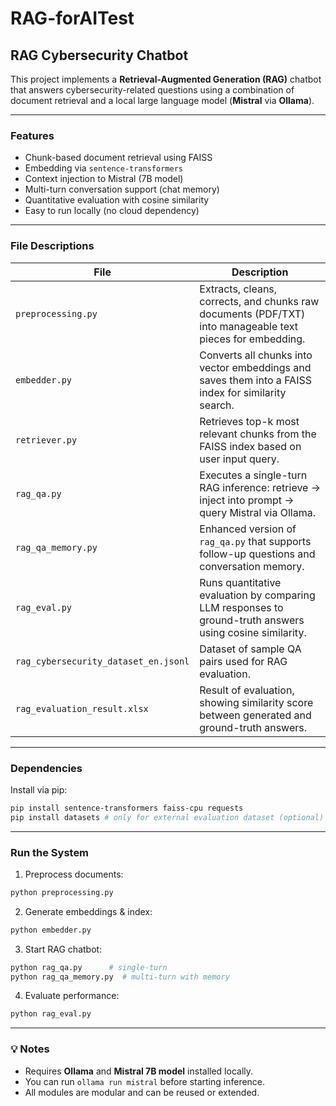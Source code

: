 # RAG-forAITest


## RAG Cybersecurity Chatbot

This project implements a **Retrieval-Augmented Generation (RAG)** chatbot that answers cybersecurity-related questions using a combination of document retrieval and a local large language model (**Mistral** via **Ollama**).

---

### Features

* Chunk-based document retrieval using FAISS
* Embedding via `sentence-transformers`
* Context injection to Mistral (7B model)
* Multi-turn conversation support (chat memory)
* Quantitative evaluation with cosine similarity
* Easy to run locally (no cloud dependency)

---

### File Descriptions

| File                                 | Description                                                                                               |
| ------------------------------------ | --------------------------------------------------------------------------------------------------------- |
| `preprocessing.py`                   | Extracts, cleans, corrects, and chunks raw documents (PDF/TXT) into manageable text pieces for embedding. |
| `embedder.py`                        | Converts all chunks into vector embeddings and saves them into a FAISS index for similarity search.       |
| `retriever.py`                       | Retrieves top-k most relevant chunks from the FAISS index based on user input query.                      |
| `rag_qa.py`                          | Executes a single-turn RAG inference: retrieve → inject into prompt → query Mistral via Ollama.           |
| `rag_qa_memory.py`                   | Enhanced version of `rag_qa.py` that supports follow-up questions and conversation memory.                |
| `rag_eval.py`                        | Runs quantitative evaluation by comparing LLM responses to ground-truth answers using cosine similarity.  |
| `rag_cybersecurity_dataset_en.jsonl` | Dataset of sample QA pairs used for RAG evaluation.                                                       |
| `rag_evaluation_result.xlsx`         | Result of evaluation, showing similarity score between generated and ground-truth answers.                |

---

### Dependencies

Install via pip:

```bash
pip install sentence-transformers faiss-cpu requests
pip install datasets # only for external evaluation dataset (optional)
```

---

### Run the System

1. Preprocess documents:

```bash
python preprocessing.py
```

2. Generate embeddings & index:

```bash
python embedder.py
```

3. Start RAG chatbot:

```bash
python rag_qa.py      # single-turn
python rag_qa_memory.py  # multi-turn with memory
```

4. Evaluate performance:

```bash
python rag_eval.py
```

---

### 💡 Notes

* Requires **Ollama** and **Mistral 7B model** installed locally.
* You can run `ollama run mistral` before starting inference.
* All modules are modular and can be reused or extended.



